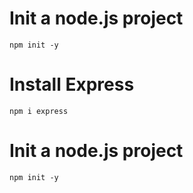 # Init a node.js project
`npm init -y`

# Install Express
`npm i express`

# Init a node.js project
`npm init -y`